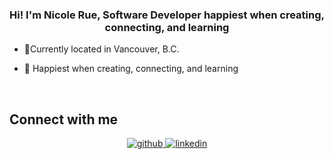 
  

### <div align="center">Hi! I'm Nicole Rue, Software Developer happiest when creating, connecting, and learning</div>  
  

- 📍Currently located in Vancouver, B.C.  
  

- 🌱 Happiest when creating, connecting, and learning
  

<br/>  




## Connect with me  
<div align="center">
<a href="https://github.com/nicolerue" target="_blank">
<img src=https://img.shields.io/badge/github-%2324292e.svg?&style=for-the-badge&logo=github&logoColor=white alt=github style="margin-bottom: 5px;" />
</a>
<a href="https://linkedin.com/in/www.linkedin.com/in/nicolerue" target="_blank">
<img src=https://img.shields.io/badge/linkedin-%231E77B5.svg?&style=for-the-badge&logo=linkedin&logoColor=white alt=linkedin style="margin-bottom: 5px;" />
</a>  
</div>  
  

<br/>  
